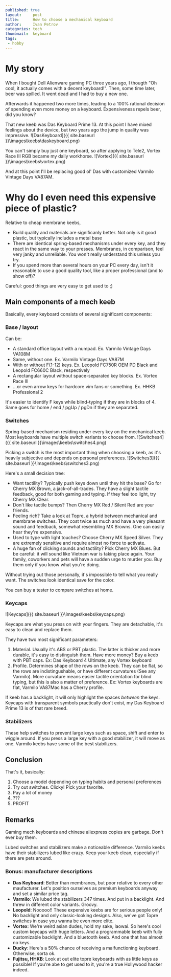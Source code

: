 ```yaml
---
published: true
layout:     post
title:      How to choose a mechanical keyboard
author:     Ivan Petrov
categories: tech
thumbnail:  keyboard
tags:
 - hobby
---
```


# My story

When I bought Dell Alienware gaming PC three years ago, I thougth "Oh cool, it actually comes with a decent keyboard!".
Then, some time later, beer was spilled.
It went dead and I had to buy a new one.

Afterwards it happened two more times, leading to a 100% rational decision of spending even more money on a keyboard.
Expensiveness repels beer, did you know?

That new keeb was Das Keyboard Prime 13.
At this point I have mixed feelings about the device, but two years ago the jump in quality was impressive.
![DasKeyboard]({{ site.baseurl }}\images\keebs\daskeyboard.png)

You can't simply buy just one keyboard, so after applying to Tele2, Vortex Race III RGB became my daily workhorse.
![Vortex]({{ site.baseurl }}\images\keebs\vortex.png)

And at this point I'll be replacing good ol' Das with customized Varmilo Vintage Days VA87AM.

# Why do I even need this expensive piece of plastic?

Relative to cheap membrane keebs,

* Build quality and materials are significanly better. Not only is it good plastic, but typically includes a metal base
* There are identical spring-based mechanisms under every key, and they react in the same way to your presses. Membranes, in comparison, feel very janky and unreliable. You won't really understand this unless you try.
* If you spend more than several hours on your PC every day, isn't it reasonable to use a good quality tool, like a proper professional (and to show off)?

Careful: good things are very easy to get used to ;)

## Main components of a mech keeb

Basically, every keyboard consists of several significant components:

### Base / layout

Can be:

* A standard office layout with a numpad. Ex. Varmilo Vintage Days VA108M 
* Same, without one. Ex. Varmilo Vintage Days VA87M
* With or without F(1-12) keys. Ex. Leopold FC750R OEM PD Black and Leopold FC660C Black, respectively
* A rectangular layout without space-separated key blocks. Ex. Vortex Race III
* ...or even arrow keys for hardcore vim fans or something. Ex. HHKB Professional 2

It's easier to identify F keys while blind-typing if they are in blocks of 4.
Same goes for home / end / pgUp / pgDn if they are separated.

### Switches

Spring-based mechanism residing under every key on the mechanical keeb.
Most keyboards have multiple switch variants to choose from.
![Switches4]({{ site.baseurl }}\images\keebs\switches4.png)

Picking a switch is the most important thing when choosing a keeb, as it's heavily subjective and depends on personal preferences.
![Switches3]({{ site.baseurl }}\images\keebs\switches3.png)

Here's a small decision tree:

* Want tactility?
Typically push keys down until they hit the base?
Go for Cherry MX Brown, a jack-of-all-trades.
They have a slight tactile feedback, good for both gaming and typing.
If they feel too light, try Cherry MX Clear.
* Don't like tactile bumps?
Then Cherry MX Red / Silent Red are your friends.
* Feeling rich?
Take a look at Topre, a hybrid between mechanical and membrane switches.
They cost twice as much and have a very pleasant sound and feedback, somewhat resembling MX Browns.
One can easily hear they're expensive.
* Used to type with light touches?
Choose Cherry MX Speed Silver.
They are extremely sensitive and require almost no force to activate.
* A huge fan of clicking sounds and tactility?
Pick Cherry MX Blues.
But be careful: it will sound like Vietnam war is taking place again.
Your family, coworkers and pets will have a sudden urge to murder you.
Buy them only if you know what you're doing.

Without trying out those personally, it's impossible to tell what you really want.
The switches look identical save for the color.

You can buy a tester to compare switches at home.

### Keycaps

![Keycaps]({{ site.baseurl }}\images\keebs\keycaps.png)

Keycaps are what you press on with your fingers.
They are detachable, it's easy to clean and replace them.

They have two most significant parameters:

1. Material.
Usually it's ABS or PBT plastic.
The latter is thicker and more durable, it's easy to distinguish them.
Have more money?
Buy a keeb with PBT caps.
Ex: Das Keyboard 4 Ultimate, any Vortex keyboard
2. Profile.
Determines shape of the rows on the keeb.
They can be flat, so the rows are indistingushable, or have different curvatures (See any Varmilo).
More curvature means easier tactile orientation for blind typing, but this is also a matter of preference.
Ex: Vortex keyboards are flat, Varmilo VA87Mac has a Cherry profile.

If keeb has a backlight, it will only highlight the spaces *between* the keys.
Keycaps with transparent symbols practically don't exist, my Das Keyboard Prime 13 is of that rare breed.

### Stabilizers

These help switches to prevent large keys such as space, shift and enter to wiggle around.
If you press a large key with a good stabilizer, it will move as one.
Varmilo keebs have some of the best stabilizers.

## Conclusion

That's it, basically:

1. Choose a model depending on typing habits and personal preferences
2. Try out switches.
Clicky!
Pick your favorite.
3. Pay a lot of money
4. ???
5. PROFIT

## Remarks

Gaming mech keyboards and chinese aliexpress copies are garbage.
Don't ever buy them.

Lubed switches and stabilizers make a noticeable difference.
Varmilo keebs have their stabilizers lubed like crazy.
Keep your keeb clean, especially if there are pets around.

### Bonus: manufacturer descriptions

* **Das Keyboard**: Better than membranes, but poor relative to every other maufacturer.
Let's position ourselves as premium keyboards anyway and set a similar price tag.
* **Varmilo**: We lubed the stabilizers 347 times.
And put in a backlight.
And threw in different color variants.
Groovy.
* **Leopold**: Nooooo!!
These expensive keebs are for serious people only!
No backlight and only classic-looking designs.
Also, we've got Topre switches in case you wanna be even more elite.
* **Vortex**: We're weird asian dudes, hold my sake, laowai.
So here's cool custom keycaps with huge letters.
And a programmable keeb with fully customizable backlight.
And a bluetooth keeb.
And one that has almost no keys.
* **Ducky**:
Here's a 50% chance of receiving a malfunctioning keyboard.
Otherwise, sorta ok.
* **Fujitsu, HHKB**: Look at out elite topre keyboards with as little keys as possible!
If you're abe to get used to it, you're a true Hollywood hacker indeed.